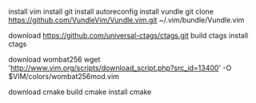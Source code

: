 install vim
install git
install autoreconfig
install vundle git clone https://github.com/VundleVim/Vundle.vim.git ~/.vim/bundle/Vundle.vim


download https://github.com/universal-ctags/ctags.git
build ctags
install ctags

download wombat256 wget 'http://www.vim.org/scripts/download_script.php?src_id=13400' -O $VIM/colors/wombat256mod.vim

download cmake
build cmake
install cmake
